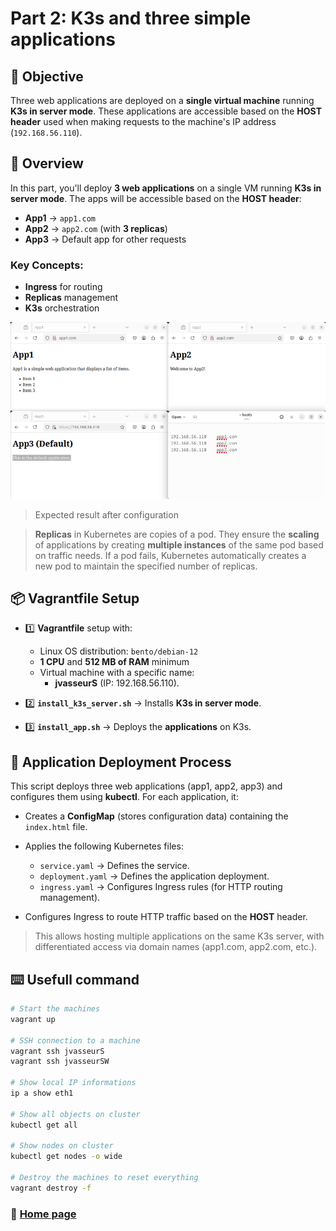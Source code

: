 # Part 2: K3s and three simple applications

## 🎯 Objective

Three web applications are deployed on a **single virtual machine** running **K3s in server mode**. These applications are accessible based on the **HOST header** used when making requests to the machine's IP address (`192.168.56.110`).

## 📑 Overview

In this part, you'll deploy **3 web applications** on a single VM running **K3s in server mode**. The apps will be accessible based on the **HOST header**:

- **App1** → `app1.com`
- **App2** → `app2.com` (with **3 replicas**)
- **App3** → Default app for other requests

### Key Concepts:
- **Ingress** for routing
- **Replicas** management
- **K3s** orchestration

![apps images](../images/p2_app.png)
> Expected result after configuration  

> **Replicas** in Kubernetes are copies of a pod. They ensure the **scaling** of applications by creating **multiple instances** of the same pod based on traffic needs. If a pod fails, Kubernetes automatically creates a new pod to maintain the specified number of replicas.

## 📦 Vagrantfile Setup

- 1️⃣ **Vagrantfile** setup with:
	- Linux OS distribution: `bento/debian-12`
	- **1 CPU** and **512 MB of RAM** minimum
	- Virtual machine with a specific name:
		- **jvasseurS** (IP: 192.168.56.110).

- 2️⃣ **`install_k3s_server.sh`** → Installs **K3s in server mode**.
- 3️⃣ **`install_app.sh`** → Deploys the **applications** on K3s.

## 📱 Application Deployment Process
This script deploys three web applications (app1, app2, app3) and configures them using **kubectl**. For each application, it:

- Creates a **ConfigMap** (stores configuration data) containing the `index.html` file.
- Applies the following Kubernetes files:
  - `service.yaml` → Defines the service.
  - `deployment.yaml` → Defines the application deployment.
  - `ingress.yaml` → Configures Ingress rules (for HTTP routing management).
  
- Configures Ingress to route HTTP traffic based on the **HOST** header.

> This allows hosting multiple applications on the same K3s server, with differentiated access via domain names (app1.com, app2.com, etc.).

## ⌨️ Usefull command

```sh
# Start the machines
vagrant up

# SSH connection to a machine
vagrant ssh jvasseurS
vagrant ssh jvasseurSW

# Show local IP informations
ip a show eth1

# Show all objects on cluster
kubectl get all

# Show nodes on cluster
kubectl get nodes -o wide

# Destroy the machines to reset everything
vagrant destroy -f
```


### 📖 [Home page](https://github.com/vkerob/Inception-of-Things#readme)